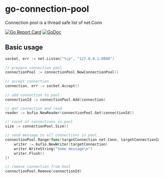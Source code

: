 # go-connection-pool

Connection pool is a thread safe list of net.Conn

[![Go Report Card](https://goreportcard.com/badge/github.com/sokil/go-connection-pool)](https://goreportcard.com/report/github.com/sokil/go-connection-pool)
[![GoDoc](https://godoc.org/github.com/sokil/go-connection-pool?status.svg)](https://godoc.org/github.com/sokil/go-connection-pool)

## Basic usage

```go
socket, err := net.Listen("tcp", "127.0.0.1:8080")
  
// prepare connection pool
connectionPool := connectionPool.NewConnectionPool()
  
// accept connection
connection, err := socket.Accept()
    
// add connection to pool
connectionId := connectionPool.Add(connection)

// get connection and read
reader := bufio.NewReader(connectionPool.Get(connectionId))

// count of connections in pool
size := connectionPool.Size()

// send message to all connections in pool
connectionPool.Range(func(targetConnection net.Conn, targetConnectionId int) {
    writer := bufio.NewWriter(targetConnection)
    writer.WriteString("Some message\n")
    writer.Flush()
})

// remove connection from bool
connectionPool.Remove(connectionId)
```
